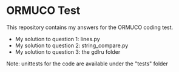 # ORMUCO Test
This repository contains my answers for the ORMUCO coding test. 

* My solution to question 1: lines.py
* My solution to question 2: string_compare.py
* My solution to question 3: the gdlru folder

Note: unittests for the code are available under the "tests" folder